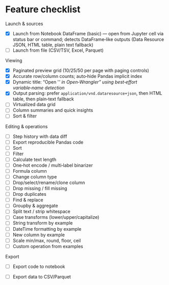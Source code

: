 # Feature checklist

Launch & sources
- [x] Launch from Notebook DataFrame (basic) — open from Jupyter cell via status bar or command; detects DataFrame‑like outputs (Data Resource JSON, HTML table, plain text fallback)
- [ ] Launch from file (CSV/TSV, Excel, Parquet)

Viewing
- [x] Paginated preview grid (10/25/50 per page with paging controls)
- [x] Accurate row/column counts; auto‑hide Pandas implicit index
- [x] Dynamic title: “Open '<var>' in Open‑Wrangler” using best‑effort variable‑name detection
- [x] Output parsing: prefer `application/vnd.dataresource+json`, then HTML table, then plain‑text fallback
- [ ] Virtualized data grid
- [ ] Column summaries and quick insights
- [ ] Sort & filter

Editing & operations
- [ ] Step history with data diff
- [ ] Export reproducible Pandas code
- [ ] Sort
- [ ] Filter
- [ ] Calculate text length
- [ ] One‑hot encode / multi‑label binarizer
- [ ] Formula column
- [ ] Change column type
- [ ] Drop/select/rename/clone column
- [ ] Drop missing / fill missing
- [ ] Drop duplicates
- [ ] Find & replace
- [ ] Groupby & aggregate
- [ ] Split text / strip whitespace
- [ ] Case transforms (lower/upper/capitalize)
- [ ] String transform by example
- [ ] DateTime formatting by example
- [ ] New column by example
- [ ] Scale min/max, round, floor, ceil
- [ ] Custom operation from examples

Export
- [ ] Export code to notebook
- [ ] Export data to CSV/Parquet

